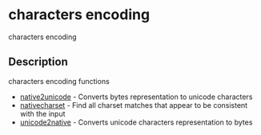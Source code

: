 # characters encoding

characters encoding

## Description

characters encoding functions

- [native2unicode](native2unicode.md) - Converts bytes representation to unicode characters
- [nativecharset](nativecharset.md) - Find all charset matches that appear to be consistent with the input
- [unicode2native](unicode2native.md) - Converts unicode characters representation to bytes
